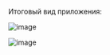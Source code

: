 Итоговый вид приложения:

![image](https://github.com/sanchelus/ITModul_ItojProject/assets/117862884/28c05858-892c-4f20-9f97-9033a1980da6)

![image](https://github.com/sanchelus/ITModul_ItojProject/assets/117862884/916307a6-6011-4b62-a579-767e9f70e6c8)
